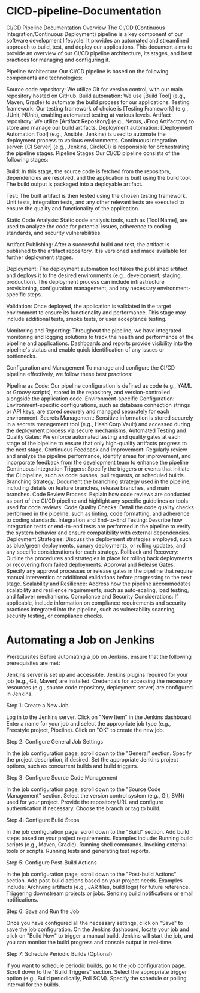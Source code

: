# CICD-pipeline-Documentation
CI/CD Pipeline Documentation
Overview
The CI/CD (Continuous Integration/Continuous Deployment) pipeline is a key component of our software development lifecycle. It provides an automated and streamlined approach to build, test, and deploy our applications. This document aims to provide an overview of our CI/CD pipeline architecture, its stages, and best practices for managing and configuring it.

Pipeline Architecture
Our CI/CD pipeline is based on the following components and technologies:

Source code repository: We utilize Git for version control, with our main repository hosted on GitHub.
Build automation: We use [Build Tool] (e.g., Maven, Gradle) to automate the build process for our applications.
Testing framework: Our testing framework of choice is [Testing Framework] (e.g., JUnit, NUnit), enabling automated testing at various levels.
Artifact repository: We utilize [Artifact Repository] (e.g., Nexus, JFrog Artifactory) to store and manage our build artifacts.
Deployment automation: [Deployment Automation Tool] (e.g., Ansible, Jenkins) is used to automate the deployment process to various environments.
Continuous Integration server: [CI Server] (e.g., Jenkins, CircleCI) is responsible for orchestrating the pipeline stages.
Pipeline Stages
Our CI/CD pipeline consists of the following stages:

Build: In this stage, the source code is fetched from the repository, dependencies are resolved, and the application is built using the build tool. The build output is packaged into a deployable artifact.

Test: The built artifact is then tested using the chosen testing framework. Unit tests, integration tests, and any other relevant tests are executed to ensure the quality and functionality of the application.

Static Code Analysis: Static code analysis tools, such as [Tool Name], are used to analyze the code for potential issues, adherence to coding standards, and security vulnerabilities.

Artifact Publishing: After a successful build and test, the artifact is published to the artifact repository. It is versioned and made available for further deployment stages.

Deployment: The deployment automation tool takes the published artifact and deploys it to the desired environments (e.g., development, staging, production). The deployment process can include infrastructure provisioning, configuration management, and any necessary environment-specific steps.

Validation: Once deployed, the application is validated in the target environment to ensure its functionality and performance. This stage may include additional tests, smoke tests, or user acceptance testing.

Monitoring and Reporting: Throughout the pipeline, we have integrated monitoring and logging solutions to track the health and performance of the pipeline and applications. Dashboards and reports provide visibility into the pipeline's status and enable quick identification of any issues or bottlenecks.

Configuration and Management
To manage and configure the CI/CD pipeline effectively, we follow these best practices:

Pipeline as Code: Our pipeline configuration is defined as code (e.g., YAML or Groovy scripts), stored in the repository, and version-controlled alongside the application code.
Environment-specific Configuration: Environment-specific configurations, such as database connection strings or API keys, are stored securely and managed separately for each environment.
Secrets Management: Sensitive information is stored securely in a secrets management tool (e.g., HashiCorp Vault) and accessed during the deployment process via secure mechanisms.
Automated Testing and Quality Gates: We enforce automated testing and quality gates at each stage of the pipeline to ensure that only high-quality artifacts progress to the next stage.
Continuous Feedback and Improvement: Regularly review and analyze the pipeline performance, identify areas for improvement, and incorporate feedback from the development team to enhance the pipeline
Continuous Integration Triggers: Specify the triggers or events that initiate the CI pipeline, such as code pushes, pull requests, or scheduled builds.
Branching Strategy: Document the branching strategy used in the pipeline, including details on feature branches, release branches, and main branches.
Code Review Process: Explain how code reviews are conducted as part of the CI/CD pipeline and highlight any specific guidelines or tools used for code reviews.
Code Quality Checks: Detail the code quality checks performed in the pipeline, such as linting, code formatting, and adherence to coding standards.
Integration and End-to-End Testing: Describe how integration tests or end-to-end tests are performed in the pipeline to verify the system behavior and ensure compatibility with external dependencies.
Deployment Strategies: Discuss the deployment strategies employed, such as blue/green deployments, canary deployments, or rolling updates, and any specific considerations for each strategy.
Rollback and Recovery: Outline the procedures and strategies in place for rolling back deployments or recovering from failed deployments.
Approval and Release Gates: Specify any approval processes or release gates in the pipeline that require manual intervention or additional validations before progressing to the next stage.
Scalability and Resilience: Address how the pipeline accommodates scalability and resilience requirements, such as auto-scaling, load testing, and failover mechanisms.
Compliance and Security Considerations: If applicable, include information on compliance requirements and security practices integrated into the pipeline, such as vulnerability scanning, security testing, or compliance checks.

# Automating a Job on Jenkins

Prerequisites
Before automating a job on Jenkins, ensure that the following prerequisites are met:

Jenkins server is set up and accessible.
Jenkins plugins required for your job (e.g., Git, Maven) are installed.
Credentials for accessing the necessary resources (e.g., source code repository, deployment server) are configured in Jenkins.

Step 1: Create a New Job

Log in to the Jenkins server.
Click on "New Item" in the Jenkins dashboard.
Enter a name for your job and select the appropriate job type (e.g., Freestyle project, Pipeline).
Click on "OK" to create the new job.

Step 2: Configure General Job Settings

In the job configuration page, scroll down to the "General" section.
Specify the project description, if desired.
Set the appropriate Jenkins project options, such as concurrent builds and build triggers.

Step 3: Configure Source Code Management

In the job configuration page, scroll down to the "Source Code Management" section.
Select the version control system (e.g., Git, SVN) used for your project.
Provide the repository URL and configure authentication if necessary.
Choose the branch or tag to build.

Step 4: Configure Build Steps

In the job configuration page, scroll down to the "Build" section.
Add build steps based on your project requirements. Examples include:
Running build scripts (e.g., Maven, Gradle).
Running shell commands.
Invoking external tools or scripts.
Running tests and generating test reports.

Step 5: Configure Post-Build Actions

In the job configuration page, scroll down to the "Post-build Actions" section.
Add post-build actions based on your project needs. Examples include:
Archiving artifacts (e.g., JAR files, build logs) for future reference.
Triggering downstream projects or jobs.
Sending build notifications or email notifications.

Step 6: Save and Run the Job

Once you have configured all the necessary settings, click on "Save" to save the job configuration.
On the Jenkins dashboard, locate your job and click on "Build Now" to trigger a manual build.
Jenkins will start the job, and you can monitor the build progress and console output in real-time.

Step 7: Schedule Periodic Builds (Optional)

If you want to schedule periodic builds, go to the job configuration page.
Scroll down to the "Build Triggers" section.
Select the appropriate trigger option (e.g., Build periodically, Poll SCM).
Specify the schedule or polling interval for the builds.
